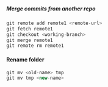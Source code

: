 ##### Merge commits from another repo

```php
git remote add remote1 <remote-url>
git fetch remote1
git checkout <working-branch>
git merge remote1
git remote rm remote1
```

#### Rename folder
```php
git mv <old-name> tmp
git mv tmp <new-name>
```
